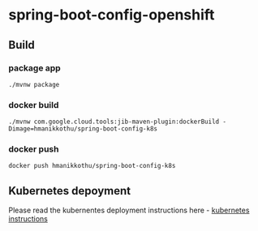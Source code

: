 # spring-boot-config-openshift

## Build

### package app
```
./mvnw package
```

### docker build
```
./mvnw com.google.cloud.tools:jib-maven-plugin:dockerBuild -Dimage=hmanikkothu/spring-boot-config-k8s
```

### docker push 
```
docker push hmanikkothu/spring-boot-config-k8s
```

## Kubernetes depoyment

Please read the kubernentes deployment instructions here - [kubernetes instructions ](kubernetes/README.md)
